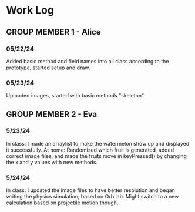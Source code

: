 # Work Log

## GROUP MEMBER 1 - Alice

### 05/22/24

Added basic method and field names into all class according to the prototype, started setup and draw.

### 05/23/24

Uploaded images, started with basic methods "skeleton"


## GROUP MEMBER 2 - Eva

### 5/23/24

In class: I made an arraylist to make the watermelon show up and displayed it successfully.
At home: Randomized which fruit is generated, added correct image files, and made the fruits move in keyPressed() by changing the x and y values with new methods. 

### 5/24/24

In class: I updated the image files to have better resolution and began writing the physics simulation, based on Orb lab. Might switch to a new calculation based on projectile motion though. 

